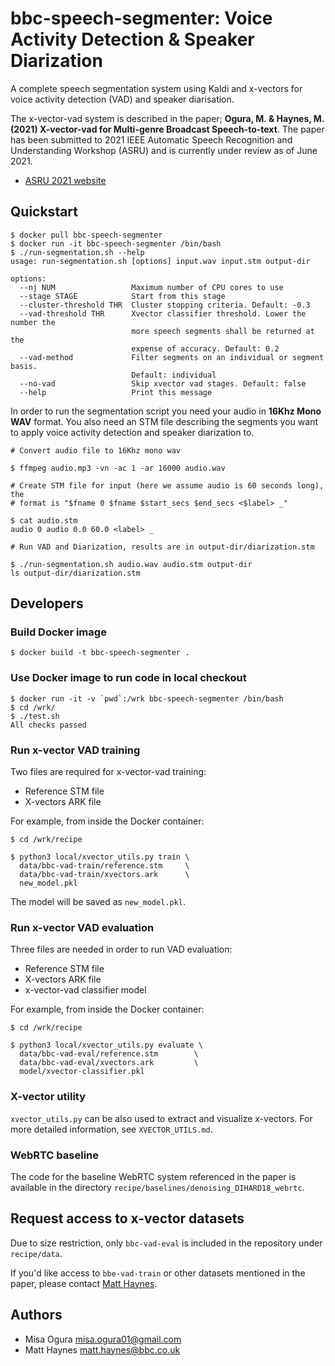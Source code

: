 # bbc-speech-segmenter: Voice Activity Detection & Speaker Diarization

A complete speech segmentation system using Kaldi and x-vectors for voice
activity detection (VAD) and speaker diarisation.

The x-vector-vad system is described in the paper; **Ogura, M. & Haynes, M.
(2021) X-vector-vad for Multi-genre Broadcast Speech-to-text**. The paper has
been submitted to 2021 IEEE Automatic Speech Recognition and Understanding
Workshop (ASRU) and is currently under review as of June 2021.

* [ASRU 2021 website](https://asru2021.org/)

## Quickstart

```
$ docker pull bbc-speech-segmenter
$ docker run -it bbc-speech-segmenter /bin/bash
$ ./run-segmentation.sh --help
usage: run-segmentation.sh [options] input.wav input.stm output-dir

options:
  --nj NUM                 Maximum number of CPU cores to use
  --stage STAGE            Start from this stage
  --cluster-threshold THR  Cluster stopping criteria. Default: -0.3
  --vad-threshold THR      Xvector classifier threshold. Lower the number the
                           more speech segments shall be returned at the
                           expense of accuracy. Default: 0.2
  --vad-method             Filter segments on an individual or segment basis.
                           Default: individual
  --no-vad                 Skip xvector vad stages. Default: false
  --help                   Print this message
```

In order to run the segmentation script you need your audio in **16Khz Mono WAV**
format. You also need an STM file describing the segments you want to apply
voice activity detection and speaker diarization to.

```
# Convert audio file to 16Khz mono wav

$ ffmpeg audio.mp3 -vn -ac 1 -ar 16000 audio.wav

# Create STM file for input (here we assume audio is 60 seconds long), the
# format is "$fname 0 $fname $start_secs $end_secs <$label> _"

$ cat audio.stm
audio 0 audio 0.0 60.0 <label> _

# Run VAD and Diarization, results are in output-dir/diarization.stm

$ ./run-segmentation.sh audio.wav audio.stm output-dir
ls output-dir/diarization.stm
```

## Developers

### Build Docker image

```terminal
$ docker build -t bbc-speech-segmenter .
```

### Use Docker image to run code in local checkout

```terminal
$ docker run -it -v `pwd`:/wrk bbc-speech-segmenter /bin/bash
$ cd /wrk/
$ ./test.sh
All checks passed
```

### Run x-vector VAD training

Two files are required for x-vector-vad training:

* Reference STM file
* X-vectors ARK file

For example, from inside the Docker container:

```termiinal
$ cd /wrk/recipe

$ python3 local/xvector_utils.py train \
  data/bbc-vad-train/reference.stm     \
  data/bbc-vad-train/xvectors.ark      \
  new_model.pkl
```

The model will be saved as `new_model.pkl`.

### Run x-vector VAD evaluation

Three files are needed in order to run VAD evaluation:

* Reference STM file
* X-vectors ARK file
* x-vector-vad classifier model

For example, from inside the Docker container:

```termiinal
$ cd /wrk/recipe

$ python3 local/xvector_utils.py evaluate \
  data/bbc-vad-eval/reference.stm        \
  data/bbc-vad-eval/xvectors.ark         \
  model/xvector-classifier.pkl
```

### X-vector utility

`xvector_utils.py` can be also used to extract and visualize x-vectors. For
more detailed information, see `XVECTOR_UTILS.md`.

### WebRTC baseline

The code for the baseline WebRTC system referenced in the paper is available in
the directory `recipe/baselines/denoising_DIHARD18_webrtc`.

## Request access to x-vector datasets

Due to size restriction, only `bbc-vad-eval` is included in the repository under `recipe/data`.

If you'd like access to `bbe-vad-train` or other datasets mentioned in the paper,
please contact [Matt Haynes](mailto:matt.haynes@bbc.co.uk?subject=[xvector-vad-for-stt]%20Request%20Access%20to%20Datasets).

## Authors

* Misa Ogura <misa.ogura01@gmail.com>
* Matt Haynes <matt.haynes@bbc.co.uk>
